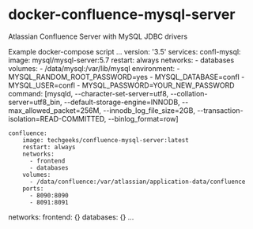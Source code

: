 # docker-confluence-mysql-server
Atlassian Confluence Server with MySQL JDBC drivers

Example docker-compose script
...
version: '3.5'
services:
    confl-mysql:
        image: mysql/mysql-server:5.7
        restart: always
        networks:
          - databases
        volumes:
          - /data/mysql:/var/lib/mysql
        environment:
          - MYSQL_RANDOM_ROOT_PASSWORD=yes
          - MYSQL_DATABASE=confl
          - MYSQL_USER=confl
          - MYSQL_PASSWORD=YOUR_NEW_PASSWORD
        command: [mysqld, --character-set-server=utf8, --collation-server=utf8_bin, --default-storage-engine=INNODB, --max_allowed_packet=256M, --innodb_log_file_size=2GB, --transaction-isolation=READ-COMMITTED, --binlog_format=row]

    confluence:
        image: techgeeks/confluence-mysql-server:latest
        restart: always
        networks:
          - frontend
          - databases
        volumes:
          - /data/confluence:/var/atlassian/application-data/confluence
        ports:
          - 8090:8090
          - 8091:8091

networks:
    frontend: {}
    databases: {}
...
